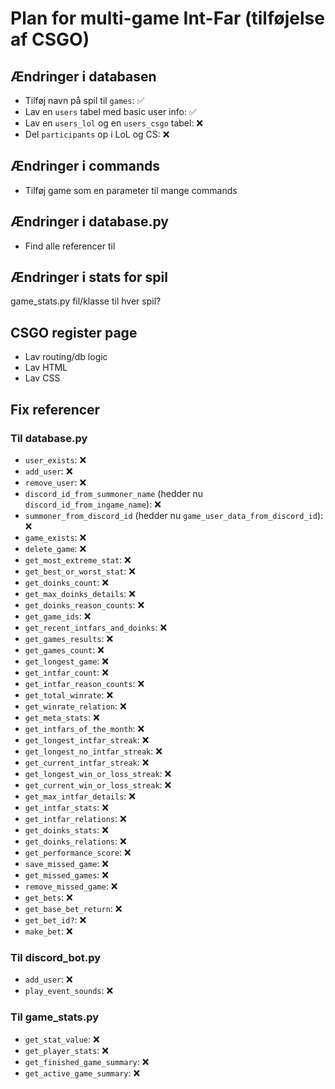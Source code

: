 # Plan for multi-game Int-Far (tilføjelse af CSGO)

## Ændringer i databasen
- Tilføj navn på spil til `games`: ✅
- Lav en `users` tabel med basic user info: ✅
- Lav en `users_lol` og en `users_csgo` tabel: ❌
- Del `participants` op i LoL og CS: ❌

## Ændringer i commands
- Tilføj game som en parameter til mange commands

## Ændringer i database.py
- Find alle referencer til 

## Ændringer i stats for spil
game_stats.py fil/klasse til hver spil?

## CSGO register page
- Lav routing/db logic
- Lav HTML
- Lav CSS

## Fix referencer
### Til database.py
- `user_exists`: ❌
- `add_user`: ❌
- `remove_user`: ❌
- `discord_id_from_summoner_name` (hedder nu `discord_id_from_ingame_name`): ❌
- `summoner_from_discord_id` (hedder nu `game_user_data_from_discord_id`): ❌
- `game_exists`: ❌
- `delete_game`: ❌
- `get_most_extreme_stat`: ❌
- `get_best_or_worst_stat`: ❌
- `get_doinks_count`: ❌
- `get_max_doinks_details`: ❌
- `get_doinks_reason_counts`: ❌
- `get_game_ids`: ❌
- `get_recent_intfars_and_doinks`: ❌
- `get_games_results`: ❌
- `get_games_count`: ❌
- `get_longest_game`: ❌
- `get_intfar_count`: ❌
- `get_intfar_reason_counts`: ❌
- `get_total_winrate`: ❌
- `get_winrate_relation`: ❌
- `get_meta_stats`: ❌
- `get_intfars_of_the_month`: ❌
- `get_longest_intfar_streak`: ❌
- `get_longest_no_intfar_streak`: ❌
- `get_current_intfar_streak`: ❌
- `get_longest_win_or_loss_streak`: ❌
- `get_current_win_or_loss_streak`: ❌
- `get_max_intfar_details`: ❌
- `get_intfar_stats`: ❌
- `get_intfar_relations`: ❌
- `get_doinks_stats`: ❌
- `get_doinks_relations`: ❌
- `get_performance_score`: ❌
- `save_missed_game`: ❌
- `get_missed_games`: ❌
- `remove_missed_game`: ❌
- `get_bets`: ❌
- `get_base_bet_return`: ❌
- `get_bet_id?`: ❌
- `make_bet`: ❌

### Til discord_bot.py
- `add_user`: ❌
- `play_event_sounds`: ❌

### Til game_stats.py
- `get_stat_value`: ❌
- `get_player_stats`: ❌
- `get_finished_game_summary`: ❌
- `get_active_game_summary`: ❌

